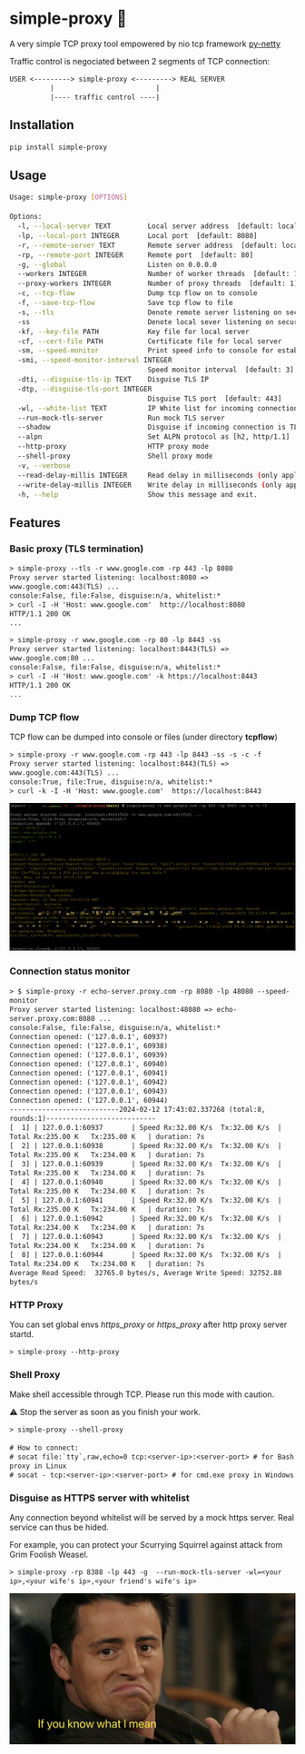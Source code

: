 # simple-proxy :rocket:

A very simple TCP proxy tool empowered by nio tcp framework [py-netty](https://pypi.org/project/py-netty/)

Traffic control is negociated between 2 segments of TCP connection:

```
USER <---------> simple-proxy <---------> REAL SERVER
          |                         |
          |---- traffic control ----|
```


## Installation

```bash
pip install simple-proxy
```

## Usage

```bash
Usage: simple-proxy [OPTIONS]

Options:
  -l, --local-server TEXT         Local server address  [default: localhost]
  -lp, --local-port INTEGER       Local port  [default: 8080]
  -r, --remote-server TEXT        Remote server address  [default: localhost]
  -rp, --remote-port INTEGER      Remote port  [default: 80]
  -g, --global                    Listen on 0.0.0.0
  --workers INTEGER               Number of worker threads  [default: 1]
  --proxy-workers INTEGER         Number of proxy threads  [default: 1]
  -c, --tcp-flow                  Dump tcp flow on to console
  -f, --save-tcp-flow             Save tcp flow to file
  -s, --tls                       Denote remote server listening on secure port
  -ss                             Denote local sever listening on secure port
  -kf, --key-file PATH            Key file for local server
  -cf, --cert-file PATH           Certificate file for local server
  -sm, --speed-monitor            Print speed info to console for established connection
  -smi, --speed-monitor-interval INTEGER
                                  Speed monitor interval  [default: 3]
  -dti, --disguise-tls-ip TEXT    Disguise TLS IP
  -dtp, --disguise-tls-port INTEGER
                                  Disguise TLS port  [default: 443]
  -wl, --white-list TEXT          IP White list for incoming connections (comma separated)
  --run-mock-tls-server           Run mock TLS server
  --shadow                        Disguise if incoming connection is TLS client request
  --alpn                          Set ALPN protocol as [h2, http/1.1]
  --http-proxy                    HTTP proxy mode
  --shell-proxy                   Shell proxy mode
  -v, --verbose
  --read-delay-millis INTEGER     Read delay in milliseconds (only apply to TCP proxy mode)  [default: 0]
  --write-delay-millis INTEGER    Write delay in milliseconds (only apply to TCP proxy mode)  [default: 0]
  -h, --help                      Show this message and exit.
```


## Features
### Basic proxy (TLS termination) 
```commandline
> simple-proxy --tls -r www.google.com -rp 443 -lp 8080
Proxy server started listening: localhost:8080 => www.google.com:443(TLS) ...
console:False, file:False, disguise:n/a, whitelist:*
> curl -I -H 'Host: www.google.com'  http://localhost:8080
HTTP/1.1 200 OK
...
```

```commandline
> simple-proxy -r www.google.com -rp 80 -lp 8443 -ss
Proxy server started listening: localhost:8443(TLS) => www.google.com:80 ...
console:False, file:False, disguise:n/a, whitelist:*
> curl -I -H 'Host: www.google.com' -k https://localhost:8443
HTTP/1.1 200 OK
...
```

### Dump TCP flow
TCP flow can be dumped into console or files (under directory __tcpflow__)
```commandline
> simple-proxy -r www.google.com -rp 443 -lp 8443 -ss -s -c -f
Proxy server started listening: localhost:8443(TLS) => www.google.com:443(TLS) ...
console:True, file:True, disguise:n/a, whitelist:*
> curl -k -I -H 'Host: www.google.com'  https://localhost:8443
```
![tcpflow](https://raw.githubusercontent.com/ruanhao/simple-proxy/master/img/tcpflow.png)

### Connection status monitor
```commandline
> $ simple-proxy -r echo-server.proxy.com -rp 8080 -lp 48080 --speed-monitor
Proxy server started listening: localhost:48080 => echo-server.proxy.com:8080 ...
console:False, file:False, disguise:n/a, whitelist:*
Connection opened: ('127.0.0.1', 60937)
Connection opened: ('127.0.0.1', 60938)
Connection opened: ('127.0.0.1', 60939)
Connection opened: ('127.0.0.1', 60940)
Connection opened: ('127.0.0.1', 60941)
Connection opened: ('127.0.0.1', 60942)
Connection opened: ('127.0.0.1', 60943)
Connection opened: ('127.0.0.1', 60944)
---------------------------2024-02-12 17:43:02.337268 (total:8, rounds:1)---------------------------
[  1] | 127.0.0.1:60937       | Speed Rx:32.00 K/s  Tx:32.00 K/s  | Total Rx:235.00 K   Tx:235.00 K   | duration: 7s
[  2] | 127.0.0.1:60938       | Speed Rx:32.00 K/s  Tx:32.00 K/s  | Total Rx:235.00 K   Tx:234.00 K   | duration: 7s
[  3] | 127.0.0.1:60939       | Speed Rx:32.00 K/s  Tx:32.00 K/s  | Total Rx:235.00 K   Tx:234.00 K   | duration: 7s
[  4] | 127.0.0.1:60940       | Speed Rx:32.00 K/s  Tx:32.00 K/s  | Total Rx:235.00 K   Tx:234.00 K   | duration: 7s
[  5] | 127.0.0.1:60941       | Speed Rx:32.00 K/s  Tx:32.00 K/s  | Total Rx:235.00 K   Tx:234.00 K   | duration: 7s
[  6] | 127.0.0.1:60942       | Speed Rx:32.00 K/s  Tx:32.00 K/s  | Total Rx:234.00 K   Tx:234.00 K   | duration: 7s
[  7] | 127.0.0.1:60943       | Speed Rx:32.00 K/s  Tx:32.00 K/s  | Total Rx:234.00 K   Tx:234.00 K   | duration: 7s
[  8] | 127.0.0.1:60944       | Speed Rx:32.00 K/s  Tx:32.00 K/s  | Total Rx:234.00 K   Tx:234.00 K   | duration: 7s
Average Read Speed:  32765.0 bytes/s, Average Write Speed: 32752.88 bytes/s
```

### HTTP Proxy
You can set global envs *https_proxy* or *https_proxy* after http proxy server startd.
```commandline
> simple-proxy --http-proxy
```

### Shell Proxy
Make shell accessible through TCP. Please run this mode with caution.

:warning: Stop the server as soon as you finish your work.

```commandline
> simple-proxy --shell-proxy

# How to connect:
# socat file:`tty`,raw,echo=0 tcp:<server-ip>:<server-port> # for Bash proxy in Linux
# socat - tcp:<server-ip>:<server-port> # for cmd.exe proxy in Windows
```

### Disguise as HTTPS server with whitelist
Any connection beyond whitelist will be served by a mock https server. Real service can thus be hided.

For example, you can protect your Scurrying Squirrel against attack from Grim Foolish Weasel.

```commandline
> simple-proxy -rp 8388 -lp 443 -g  --run-mock-tls-server -wl=<your ip>,<your wife's ip>,<your friend's wife's ip> 
```

![joey](https://raw.githubusercontent.com/ruanhao/simple-proxy/master/img/joey.png)


